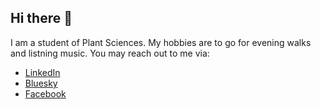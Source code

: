 ## Hi there 👋


I am a student of Plant Sciences. 
My hobbies are to go for evening walks and listning music.
You may reach out to me via:
- [LinkedIn](https://www.linkedin.com/in/moazzam372/)
- [Bluesky](https://bsky.app/profile/muhammadmh.bsky.social)
- [Facebook](https://www.facebook.com/profile.php?id=100036990192783)


